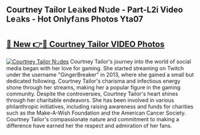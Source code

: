 ## Courtney Tailor Le𝚊ked N𝚞de - Part-L2i Video Le𝚊ks - Hot Onlyf𝚊ns Photos Yta07

# <h2><a href="http://ac25348.deff.icu/?id=Courtney+Tailor">🔗 New 👉🔴 Courtney Tailor VIDEO Photos</a></h2>

[![Courtney Tailor N𝚞des](https://i.imgur.com/rIISA9y.gif)](http://ac25348.deff.icu/?id=Courtney+Tailor)
Courtney Tailor's journey into the world of social media began with her love for gaming. She started streaming on Twitch under the username "GingerBreaker" in 2013, where she gained a small but dedicated following. Courtney Tailor's charisma and infectious energy shone through her streams, making her a popular figure in the gaming community. Despite the controversies, Courtney Tailor's heart shines through her charitable endeavors. She has been involved in various philanthropic initiatives, including raising awareness and funds for charities such as the Make-A-Wish Foundation and the American Cancer Society. Courtney Tailor's compassionate nature and commitment to making a difference have earned her the respect and admiration of her fans.
